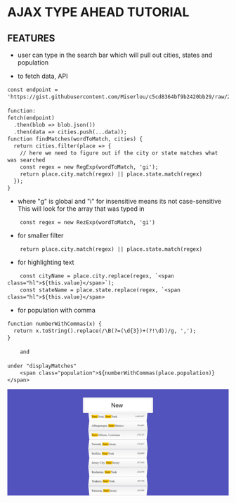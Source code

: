 # AJAX TYPE AHEAD TUTORIAL

## FEATURES
* user can type in the search bar which will pull out cities, states and population

* to fetch data, API
```
const endpoint = 'https://gist.githubusercontent.com/Miserlou/c5cd8364bf9b2420bb29/raw/2bf258763cdddd704f8ffd3ea9a3e81d25e2c6f6/cities.json';

function:
fetch(endpoint)
  .then(blob => blob.json())
  .then(data => cities.push(...data));
function findMatches(wordToMatch, cities) {
  return cities.filter(place => {
    // here we need to figure out if the city or state matches what was searched
    const regex = new RegExp(wordToMatch, 'gi');
    return place.city.match(regex) || place.state.match(regex)
  });
}
```

* where "g" is global and "i" for insensitive means its not case-sensitive
This will look for the array that was typed in 
```
    const regex = new RezExp(wordToMatch, 'gi')
```

* for smaller filter
```
    return place.city.match(regex) || place.state.match(regex)
```

* for highlighting text 
```
    const cityName = place.city.replace(regex, `<span class="hl">${this.value}</span>`);
    const stateName = place.state.replace(regex, `<span class="hl">${this.value}</span>
```

* for population with comma
```
function numberWithCommas(x) {
  return x.toString().replace(/\B(?=(\d{3})+(?!\d))/g, ',');
}

    and

under "displayMatches"
    <span class="population">${numberWithCommas(place.population)}</span>
```

![alt-text](city.png)